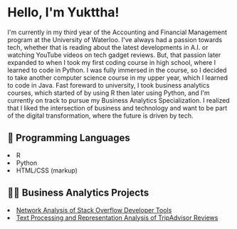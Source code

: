 <!DOCTYPE html>
<html lang="en">
  
  <head>
      <meta name="google-site-verification" content="DvWw9i2KXk781rQ6MUAHCqICL7C7vi09zQaYT1Xgof8" />
  </head>
  
  <body>
    <h1>Hello, I'm Yukttha! </h1>
    <p>I'm currently in my third year of the Accounting and Financial Management program at the University of Waterloo. I've always had a passion towards tech, whether that is reading about the latest developments in A.I. or watching YouTube videos on tech gadget reviews. But, that passion later expanded to when I took my first coding course in high school, where I learned to code in Python. I was fully immersed in the course, so I decided to take another computer science course in my upper year, which I learned to code in Java. Fast foreward to university, I took business analytics courses, which started of by using R then later using Python, and I'm currently on track to pursue my Business Analytics Specialization. I realized that I liked the intersection of business and technology and want to be part of the digital transformation, where the future is driven by tech.</p>
  
  <h2>📄 Programming Languages</h2>
  <li>R</li>
  <li>Python</li>
  <li>HTML/CSS (markup)</li>

  <h2>👩‍💻 Business Analytics Projects</h2>
  <li><a href="https://github.com/Yukttha/Stack-Overflow_Developer-Tools_Analysis.git"> Network Analysis of Stack Overflow Developer Tools </a> </li>
  <li><a href="https://github.com/Yukttha/TripAdvisor-Reviews-Analysis">Text Processing and Representation Analysis of TripAdvisor Reviews</li>
    
  </body>
</html>
